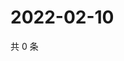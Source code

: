 # 2022-02-10

共 0 条

<!-- BEGIN WEIBO -->
<!-- 最后更新时间 Thu Feb 10 2022 12:18:06 GMT+0800 (China Standard Time) -->

<!-- END WEIBO -->
